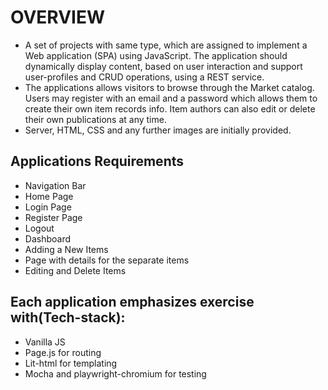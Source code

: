 # OVERVIEW

-   A set of projects with same type, which are assigned to implement a Web application (SPA) using JavaScript. The application should dynamically display content, based on user interaction and support user-profiles and CRUD operations, using a REST service.
-   The applications allows visitors to browse through the Market catalog. Users may register with an email and a password which allows them to create their own item records info. Item authors can also edit or delete their own publications at any time.
-   Server, HTML, CSS and any further images are initially provided.

## Applications Requirements

-   Navigation Bar
-   Home Page
-   Login Page
-   Register Page
-   Logout
-   Dashboard
-   Adding a New Items
-   Page with details for the separate items
-   Editing and Delete Items

## Each application emphasizes exercise with(Tech-stack):

-   Vanilla JS
-   Page.js for routing
-   Lit-html for templating
-   Mocha and playwright-chromium for testing
